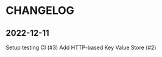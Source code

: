 CHANGELOG
=========


2022-12-11
----------

Setup testing CI (#3)
Add HTTP-based Key Value Store (#2)
